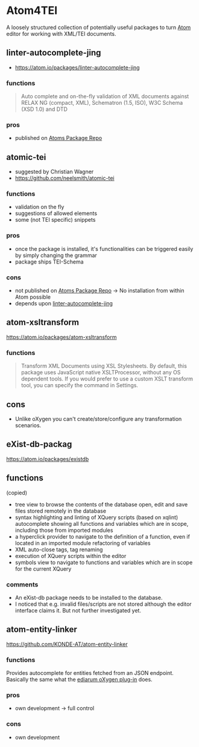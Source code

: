 # Atom4TEI

A loosely structured collection of potentially useful packages to turn [Atom](https://atom.io/) editor for working with XML/TEI documents.

## linter-autocomplete-jing

* https://atom.io/packages/linter-autocomplete-jing

### functions
> Auto complete and on-the-fly validation of XML documents against RELAX NG (compact, XML), Schematron (1.5, ISO), W3C Schema (XSD 1.0) and DTD

### pros
* published on [Atoms Package Repo](https://atom.io/packages)


## atomic-tei

* suggested by Christian Wagner
* https://github.com/neelsmith/atomic-tei

### functions

* validation on the fly
* suggestions of allowed elements
* some (not TEI specific) snippets

### pros

* once the package is installed, it's functionalities can be triggered easily by simply changing the grammar
* package ships TEI-Schema

### cons

* not published on [Atoms Package Repo](https://atom.io/packages) -> No installation from within Atom possible
* depends upon [linter-autocomplete-jing](https://github.com/aerhard/linter-autocomplete-jing)

## atom-xsltransform

https://atom.io/packages/atom-xsltransform

### functions
>Transform XML Documents using XSL Stylesheets.
By default, this package uses JavaScript native XSLTProcessor, without any OS dependent tools.
If you would prefer to use a custom XSLT transform tool, you can specify the command in Settings.

## cons
* Unlike oXygen you can't create/store/configure any transformation scenarios.

## eXist-db-packag

https://atom.io/packages/existdb

## functions
(copied)
* tree view to browse the contents of the database
open, edit and save files stored remotely in the database
* syntax highlighting and linting of XQuery scripts (based on xqlint)
autocomplete showing all functions and variables which are in scope, including those from imported modules
* a hyperclick provider to navigate to the definition of a function, even if located in an imported module
refactoring of variables
* XML auto-close tags, tag renaming
* execution of XQuery scripts within the editor
* symbols view to navigate to functions and variables which are in scope for the current XQuery

### comments

* An eXist-db package needs to be installed to the database.
* I noticed that e.g. invalid files/scripts are not stored although the editor interface claims it. But not further investigated yet.

## atom-entity-linker

https://github.com/KONDE-AT/atom-entity-linker

### functions

Provides autocomplete for entities fetched from an JSON endpoint. Basically the same what the [ediarum oXygen plug-in](https://github.com/telota/ediarum/) does.

### pros

* own development -> full control

### cons

* own development
